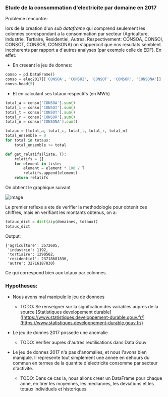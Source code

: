### Etude de la consommation d'electricite par domaine en 2017

Probleme rencontre:

lors de la creation d'un _sub dataframe_ qui comprend seulement les colonnes correspondant a la consommation par secteur (Agriculture, Industrie, Tertiaire, Residentiel, Autres. Respectivement: CONSOA, CONSOI, CONSOT, CONSOR, CONSONA)
on s'appercoit que nos resultats semblent incoherents par rapport a d'autres analyses (par exemple celle de EDF). En effet:

- En creeant le jeu de donnes:

```python
conso = pd.DataFrame()
conso = elec2017[['CONSOA', 'CONSOI', 'CONSOT', 'CONSOR', 'CONSONA']]
conso.head(5)
```

- Et en calculant ses totaux respectifs (en MWh)

```python
total_a = conso['CONSOA'].sum()
total_i = conso['CONSOI'].sum()
total_t = conso['CONSOT'].sum()
total_r = conso['CONSOR'].sum()
total_n = conso['CONSONA'].sum()

totaux = [total_a, total_i, total_t, total_r, total_n]
total_ensemble = 0
for total in totaux:
    total_ensemble += total

def get_relatifs(liste, T):
    relatifs = []
    for element in liste:
        element = element * 100 / T
        relatifs.append(element)
    return relatifs
```

On obtient le graphique suivant

![image](/home/alexis/Desktop/IPython/Electricite/graph2017.png)

Le premier reflexe a ete de verifier la methodologie pour obtenir ces chiffres, mais en verifiant les montants obtenus, on a:

```python
totaux_dict = dict(zip(domaines, totaux))
totaux_dict
```

Output: 

```
{'agriculture': 3572605,
 'industrie': 1192,
 'tertiaire': 1290562,
 'residentiel': 23718681830,
 'autre': 32716187830}
```

Ce qui correspond bien aux totaux par colonnes.

### Hypotheses:

- Nous avons mal manipule le jeu de donnees
  
  - TODO: Se renseigner sur la signifcation des variables aupres de la source [Statistiques developement durable]([https://www.statistiques.developpement-durable.gouv.fr/](https://www.statistiques.developpement-durable.gouv.fr/)

- Le jeu de donnes 2017 possede une anomalie
  
  - TODO: Verifier aupres d'autres reutilisations dans Data Gouv

- Le jeu de donnes 2017 n'a pas d'anomalies, et nous l'avons bien manipule. Il represente tout simplement une annee en dehours du commun en termes de la quantite d'electricite consomme par secteur d'activite.
  
  - TODO: Dans ce cas la, nous allons creer un DataFrame pour chaque anne, en tirer les moyennes, les mediannes, les deviations et les totaux individuels et historiques
